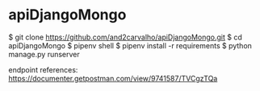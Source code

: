 # apiDjangoMongo

$ git clone https://github.com/and2carvalho/apiDjangoMongo.git
$ cd apiDjangoMongo
$ pipenv shell
$ pipenv install -r requirements
$ python manage.py runserver 


endpoint references: 
https://documenter.getpostman.com/view/9741587/TVCgzTQa

